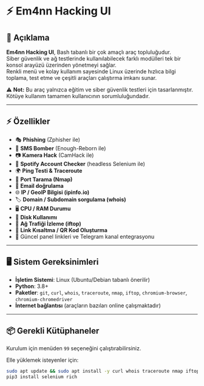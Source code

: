 # ⚡ Em4nn Hacking UI

## 📖 Açıklama
**Em4nn Hacking UI**, Bash tabanlı bir çok amaçlı araç topluluğudur.  
Siber güvenlik ve ağ testlerinde kullanılabilecek farklı modülleri tek bir konsol arayüzü üzerinden yönetmeyi sağlar.  
Renkli menü ve kolay kullanım sayesinde Linux üzerinde hızlıca bilgi toplama, test etme ve çeşitli araçları çalıştırma imkanı sunar.  

⚠️ **Not:** Bu araç yalnızca eğitim ve siber güvenlik testleri için tasarlanmıştır. Kötüye kullanım tamamen kullanıcının sorumluluğundadır.  

---

## ⚡ Özellikler
- 🎭 **Phishing** (Zphisher ile)  
- 📱 **SMS Bomber** (Enough-Reborn ile)  
- 📷 **Kamera Hack** (CamHack ile)  
- 🎵 **Spotify Account Checker** (headless Selenium ile)  
- 🌍 **Ping Testi & Traceroute**  
- 🔎 **Port Tarama (Nmap)**  
- 📧 **Email doğrulama**  
- 🌐 **IP / GeoIP Bilgisi (ipinfo.io)**  
- 🏷️ **Domain / Subdomain sorgulama (whois)**  
- 🖥️ **CPU / RAM Durumu**  
- 💾 **Disk Kullanımı**  
- 📡 **Ağ Trafiği İzleme (iftop)**  
- 🔗 **Link Kısaltma / QR Kod Oluşturma**  
- 📢 Güncel panel linkleri ve Telegram kanal entegrasyonu  

---

## 🖥️ Sistem Gereksinimleri
- **İşletim Sistemi**: Linux (Ubuntu/Debian tabanlı önerilir)  
- **Python**: 3.8+  
- **Paketler**: `git`, `curl`, `whois`, `traceroute`, `nmap`, `iftop`, `chromium-browser`, `chromium-chromedriver`  
- **İnternet bağlantısı** (araçların bazıları online çalışmaktadır)  

---

## 📦 Gerekli Kütüphaneler
Kurulum için menüden `99` seçeneğini çalıştırabilirsiniz.  

Elle yüklemek isteyenler için:  
```bash
sudo apt update && sudo apt install -y curl whois traceroute nmap iftop git wget unzip python3 python3-pip chromium-browser chromium-chromedriver qrencode
pip3 install selenium rich
